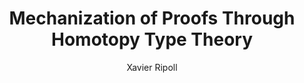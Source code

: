 ---
# Metadata
title: Mechanization of Proofs Through Homotopy Type Theory
author: Xavier Ripoll

# Document format
documentclass: report
toc: true
numbersections: true
geometry:
- left=30mm
- right=30mm
- top=30mm
- bottom=30mm
fontsize: 11pt

mainfont: TeX Gyre Pagella
mathfont: TeX Gyre Pagella Math
monofont: DejaVu Sans Mono # TeX Gyre Cursor is missing lots of math characters

# Add links to the refs
link-citations: true
reference-section-title: References
---